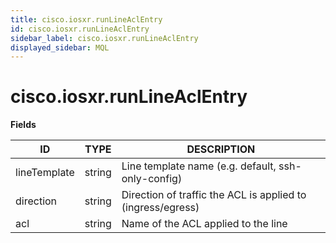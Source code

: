 ```yaml
---
title: cisco.iosxr.runLineAclEntry
id: cisco.iosxr.runLineAclEntry
sidebar_label: cisco.iosxr.runLineAclEntry
displayed_sidebar: MQL
---
```


# cisco.iosxr.runLineAclEntry

**Fields**

| ID           | TYPE   | DESCRIPTION                                                 |
| ------------ | ------ | ----------------------------------------------------------- |
| lineTemplate | string | Line template name (e.g. default, ssh-only-config)          |
| direction    | string | Direction of traffic the ACL is applied to (ingress/egress) |
| acl          | string | Name of the ACL applied to the line                         |
